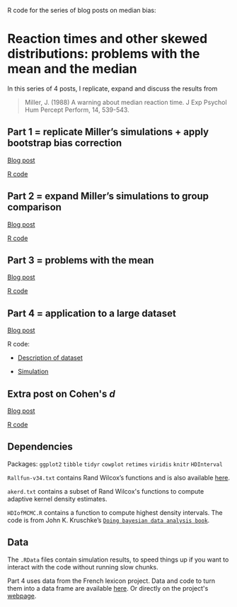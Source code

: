 R code for the series of blog posts on median bias:
# Reaction times and other skewed distributions: problems with the mean and the median

In this series of 4 posts, I replicate, expand and discuss the results from
> Miller, J. (1988) A warning about median reaction time. J Exp Psychol Hum Percept Perform, 14, 539-543.

## Part 1 = replicate Miller’s simulations + apply bootstrap bias correction
[Blog post](https://garstats.wordpress.com/2018/02/02/rtbias1/)

[R code](docs/miller1988.md)

## Part 2 = expand Miller’s simulations to group comparison

[Blog post](https://garstats.wordpress.com/2018/02/08/rtbias2/)

[R code](docs/bias_diff.md)

## Part 3 = problems with the mean

[Blog post](https://garstats.wordpress.com/2018/03/30/rtbias3/)

[R code](docs/samp_dist.md)

## Part 4 = application to a large dataset

[Blog post](https://garstats.wordpress.com/2018/04/25/rtbias4/)

R code:

- [Description of dataset](docs/flp_illustrate_dataset.md)

- [Simulation](docs/flp_simulation.md)

## Extra post on Cohen's *d*

[Blog post](https://garstats.wordpress.com/2018/04/04/dbias/)

[R code](docs/miller1988_cohend.md)

## Dependencies

Packages:
`ggplot2`
`tibble`
`tidyr`
`cowplot`
`retimes`
`viridis`
`knitr`
`HDInterval`

`Rallfun-v34.txt` contains Rand Wilcox’s functions and is also available [here](http://dornsife.usc.edu/labs/rwilcox/software/).

`akerd.txt` contains a subset of Rand Wilcox's functions to compute adaptive kernel density estimates.

`HDIofMCMC.R` contains a function to compute highest density intervals.
The code is from John K. Kruschke’s [`Doing bayesian data analysis book`](https://sites.google.com/site/doingbayesiandataanalysis/).

## Data

The `.RData` files contain simulation results, to speed things up if you want to interact with the code without running slow chunks.

Part 4 uses data from the French lexicon project. Data and code to turn them into a data frame are available [here](https://github.com/GRousselet/blog/tree/master/10000). Or directly on the project's [webpage](https://sites.google.com/site/frenchlexicon/results).

